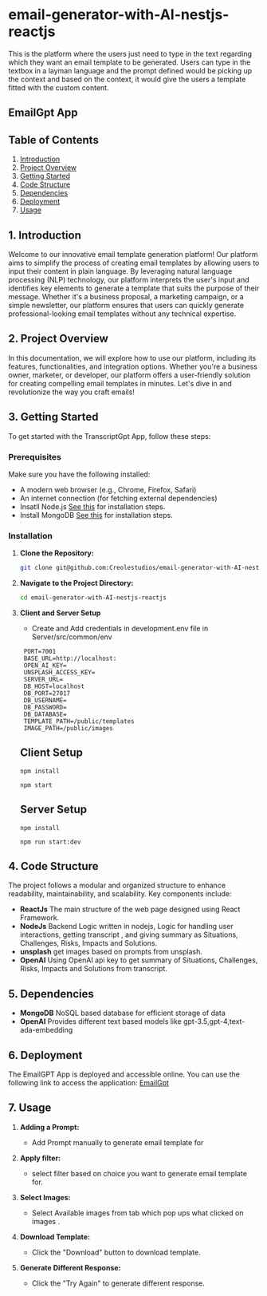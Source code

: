 # email-generator-with-AI-nestjs-reactjs
This is the platform where the users just need to type in the text regarding which they want an email template to be generated. Users can type in the textbox in a layman language and the prompt defined would be picking up the context and based on the context, it would give the users a template fitted with the custom content. 



##  EmailGpt App

## Table of Contents

1. [Introduction](#1-introduction)
2. [Project Overview](#2-project-overview)
3. [Getting Started](#3-getting-started)
4. [Code Structure](#4-code-structure)
5. [Dependencies](#5-dependencies)
6. [Deployment](#7-deployment)
7. [Usage](#8-usage)


## 1. Introduction

Welcome to our innovative email template generation platform! Our platform aims to simplify the process of creating email templates by allowing users to input their content in plain language. By leveraging natural language processing (NLP) technology, our platform interprets the user's input and identifies key elements to generate a template that suits the purpose of their message. Whether it's a business proposal, a marketing campaign, or a simple newsletter, our platform ensures that users can quickly generate professional-looking email templates without any technical expertise.



## 2. Project Overview

In this documentation, we will explore how to use our platform, including its features, functionalities, and integration options. Whether you're a business owner, marketer, or developer, our platform offers a user-friendly solution for creating compelling email templates in minutes. Let's dive in and revolutionize the way you craft emails!

## 3. Getting Started

To get started with the TranscriptGpt App, follow these steps:

### Prerequisites

Make sure you have the following installed:

- A modern web browser (e.g., Chrome, Firefox, Safari)
- An internet connection (for fetching external dependencies)
- Insatll Node.js [See this](https://www.guru99.com/download-install-node-js.html) for installation steps.
- Install MongoDB [See this](https://docs.mongodb.com/manual/tutorial/install-mongodb-on-windows/) for installation steps.

### Installation

1. **Clone the Repository:**

   ```bash
   git clone git@github.com:Creolestudios/email-generator-with-AI-nestjs-reactjs.git
   ```

2. **Navigate to the Project Directory:**

   ```bash
   cd email-generator-with-AI-nestjs-reactjs
   ```

3. **Client and Server Setup**

   * Create and Add credentials in development.env file in Server/src/common/env

   ```
    PORT=7001
    BASE_URL=http://localhost:
    OPEN_AI_KEY=
    UNSPLASH_ACCESS_KEY=
    SERVER_URL=
    DB_HOST=localhost
    DB_PORT=27017
    DB_USERNAME=
    DB_PASSWORD=
    DB_DATABASE=
    TEMPLATE_PATH=/public/templates
    IMAGE_PATH=/public/images

   ```

   ## Client Setup

   ```
   npm install 

   npm start 

   ```


   ## Server Setup


   ```
   npm install 

   npm run start:dev

   ```




## 4. Code Structure

The project follows a modular and organized structure to enhance readability, maintainability, and scalability. Key components include:

- **ReactJs** The main structure of the web page designed using React Framework.
- **NodeJs** Backend Logic written in nodejs, Logic for handling user interactions, getting transcript , and giving summary as Situations, Challenges, Risks, Impacts and Solutions.
- **unsplash** get images based on prompts from unsplash. 
- **OpenAI** Using OpenAI api key to get summary of Situations, Challenges, Risks, Impacts and Solutions from transcript.

## 5. Dependencies

- **MongoDB** NoSQL based database for efficient storage of data  
- **OpenAI** Provides different text based models like gpt-3.5,gpt-4,text-ada-embedding



## 6. Deployment

The EmailGPT App is deployed and accessible online. You can use the following link to access the application: [EmailGpt](https://www.creole.tech/emailgpt/)

## 7. Usage

1. **Adding a Prompt:**
   - Add Prompt manually to generate email template for

2. **Apply filter:**
   - select filter based on choice you want to generate email template for.

3. **Select Images:**
   - Select Available images from tab which pop ups what clicked on images .

4. **Download Template:**
   - Click the "Download" button to download template.

5. **Generate Different Response:**
   - Click the "Try Again" to generate different response.

